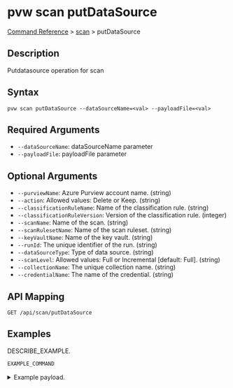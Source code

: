 # pvw scan putDataSource
[Command Reference](../../../README.md#command-reference) > [scan](./main.md) > putDataSource

## Description
Putdatasource operation for scan

## Syntax
```
pvw scan putDataSource --dataSourceName=<val> --payloadFile=<val>
```

## Required Arguments
- `--dataSourceName`: dataSourceName parameter
- `--payloadFile`: payloadFile parameter

## Optional Arguments
- `--purviewName`: Azure Purview account name. (string)
- `--action`: Allowed values: Delete or Keep. (string)
- `--classificationRuleName`: Name of the classification rule. (string)
- `--classificationRuleVersion`: Version of the classification rule. (integer)
- `--scanName`: Name of the scan. (string)
- `--scanRulesetName`: Name of the scan ruleset. (string)
- `--keyVaultName`: Name of the key vault. (string)
- `--runId`: The unique identifier of the run. (string)
- `--dataSourceType`: Type of data source. (string)
- `--scanLevel`: Allowed values: Full or Incremental [default: Full]. (string)
- `--collectionName`: The unique collection name. (string)
- `--credentialName`: The name of the credential. (string)

## API Mapping
 >  > []()
```
GET /api/scan/putDataSource
```

## Examples
DESCRIBE_EXAMPLE.
```powershell
EXAMPLE_COMMAND
```
<details><summary>Example payload.</summary>
<p>

```json
PASTE_JSON_HERE
```
</p>
</details>